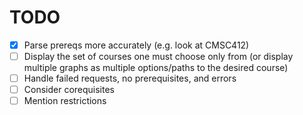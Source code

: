 # TODO

- [x] Parse prereqs more accurately (e.g. look at CMSC412)
- [ ] Display the set of courses one must choose only from (or display multiple graphs as multiple options/paths to the desired course)
- [ ] Handle failed requests, no prerequisites, and errors
- [ ] Consider corequisites
- [ ] Mention restrictions
